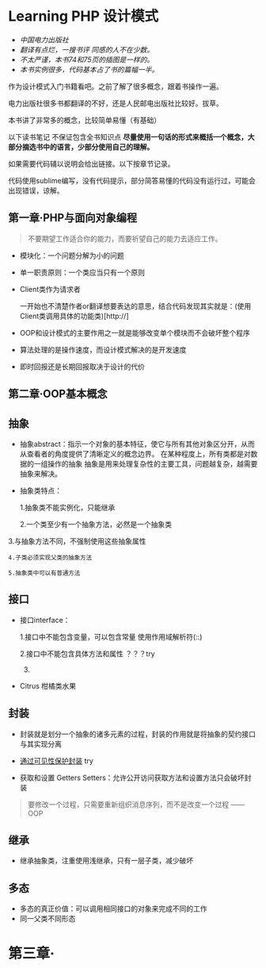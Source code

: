 # Learning PHP 设计模式

- *中国电力出版社*  
- *翻译有点烂，一搜书评 同感的人不在少数。*
- *不太严谨，本书74和75页的插图是一样的。*
- *本书实例很多，代码基本占了书的篇幅一半。*

作为设计模式入门书籍看吧。之前了解了很多概念，跟着书操作一遍。

电力出版社很多书都翻译的不好，还是人民邮电出版社比较好。拔草。

本书讲了非常多的概念，比较简单易懂（有基础）

以下读书笔记 不保证包含全书知识点 **尽量使用一句话的形式来概括一个概念，大部分摘选书中的语言，少部分使用自己的理解。**

如果需要代码辅以说明会给出链接。以下按章节记录。

代码使用sublime编写，没有代码提示，部分简答易懂的代码没有运行过，可能会出现错误，谅解。




## 第一章·PHP与面向对象编程

> 不要期望工作适合你的能力，而要祈望自己的能力去适应工作。
>

* 模块化：一个问题分解为小的问题 <!--这个解释也可以说是分治、动态规划、二分...这说明了解决问题的方法在不同领域虽然有不同的叫法，但是模式是一样的。注重培养解决问题的思维。-->

* 单一职责原则：一个类应当只有一个原则

* Client类作为请求者
	
	一开始也不清楚作者or翻译想要表达的意思，结合代码发现其实就是：(使用Client类调用具体的功能类)[http://]
	
* OOP和设计模式的主要作用之一就是能够改变单个模块而不会破坏整个程序

* 算法处理的是操作速度，而设计模式解决的是开发速度

* 即时回报还是长期回报取决于设计的代价

## 第二章·OOP基本概念

## 抽象

* 抽象abstract：指示一个对象的基本特征，使它与所有其他对象区分开，从而从查看者的角度提供了清晰定义的概念边界。
  在某种程度上，所有类都是对数据的一组操作的抽象
  抽象是用来处理复杂性的主要工具，问题越复杂，越需要抽象来解决。

* 抽象类特点：
	
	1.抽象类不能实例化，只能继承
	
	2.一个类至少有一个抽象方法，必然是一个抽象类
	
3.与抽象方法不同，不强制使用这些抽象属性
	
	4.子类必须实现父类的抽象方法
	
	5.抽象类中可以有普通方法

## 接口

* 接口interface：

  1.接口中不能包含变量，可以包含常量 使用作用域解析符(::)

  2.接口中不能包含具体方法和属性 ？？？try

  3.

* Citrus 柑橘类水果

  

## 封装

* 封装就是划分一个抽象的诸多元素的过程，封装的作用就是将抽象的契约接口与其实现分离

* [通过可见性保护封装]() try
* 获取和设置 Getters Setters：允许公开访问获取方法和设置方法只会破坏封装

> 要修改一个过程，只需要重新组织消息序列，而不是改变一个过程 ——OOP



## 继承

* 继承抽象类，注重使用浅继承，只有一层子类，减少破坏



## 多态

* 多态的真正价值：可以调用相同接口的对象来完成不同的工作
* 同一父类不同形态

# 第三章·

